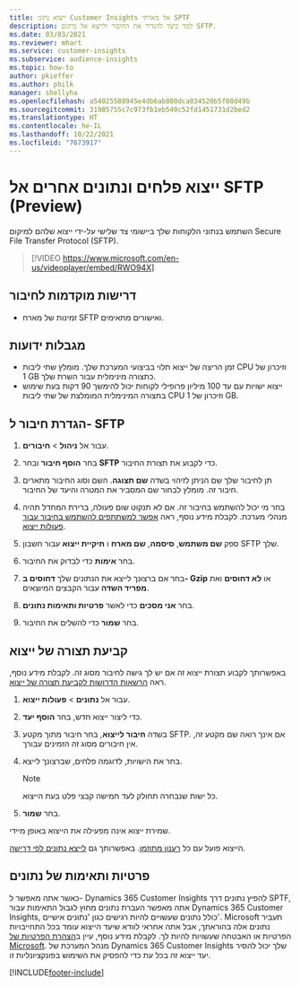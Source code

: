 ```yaml
---
title: ייצוא נתוני Customer Insights אל מארחי SPTF
description: למד כיצד להגדיר את החיבור ולייצא אל מיקום SFTP.
ms.date: 03/03/2021
ms.reviewer: mhart
ms.service: customer-insights
ms.subservice: audience-insights
ms.topic: how-to
author: pkieffer
ms.author: philk
manager: shellyha
ms.openlocfilehash: a54025588945e4db6ab800dca034520b5f08d49b
ms.sourcegitcommit: 31985755c7c973fb1eb540c52fd1451731d2bed2
ms.translationtype: HT
ms.contentlocale: he-IL
ms.lasthandoff: 10/22/2021
ms.locfileid: "7673917"
---
```

# <a name="export-segments-and-other-data-to-sftp-preview"></a>ייצוא פלחים ונתונים אחרים אל SFTP‏ (Preview)

השתמש בנתוני הלקוחות שלך ביישומי צד שלישי על-ידי ייצוא שלהם למיקום Secure File Transfer Protocol‏ (SFTP).

> [!VIDEO https://www.microsoft.com/en-us/videoplayer/embed/RWO94X]

## <a name="prerequisites-for-connection"></a>דרישות מוקדמות לחיבור

- זמינות של מארח SFTP ואישורים מתאימים.

## <a name="known-limitations"></a>מגבלות ידועות

- זמן הריצה של ייצוא תלוי בביצועי המערכת שלך. מומלץ שתי ליבות CPU וזיכרון של 1‎ GB כתצורה מינימלית עבור השרת שלך. 
- ייצוא ישויות עם עד 100 מיליון פרופילי לקוחות יכול להימשך 90 דקות בעת שימוש בתצורה המינימלית המומלצת של שתי ליבות CPU וזיכרון של 1‎ GB. 

## <a name="set-up-connection-to-sftp"></a>הגדרת חיבור ל- SFTP

1. עבור אל **ניהול** > **חיבורים**.

1. בחר **הוסף חיבור** ובחר **SFTP** כדי לקבוע את תצורת החיבור.

1. תן לחיבור שלך שם הניתן לזיהוי בשדה **שם תצוגה**. השם וסוג החיבור מתארים חיבור זה. מומלץ לבחור שם המסביר את המטרה והיעד של החיבור.

1. בחר מי יכול להשתמש בחיבור זה. אם לא תנקוט שום פעולה, ברירת המחדל תהיה מנהלי מערכת. לקבלת מידע נוסף, ראה [אפשר למשתתפים להשתמש בחיבור עבור פעולות ייצוא](connections.md#allow-contributors-to-use-a-connection-for-exports).

1. ספק **שם משתמש**, **סיסמה**, **שם מארח** ו **תיקיית ייצוא** עבור חשבון SFTP שלך.

1. בחר **אימות** כדי לבדוק את החיבור.

1. בחר אם ברצונך לייצא את הנתונים שלך **דחוסים ב- Gzip** או **לא דחוסים** ואת **מפריד השדה** עבור הקבצים המיוצאים.

1. בחר **אני מסכים** כדי לאשר **פרטיות ותאימות נתונים**.

1. בחר **שמור** כדי להשלים את החיבור.

## <a name="configure-an-export"></a>קביעת תצורה של ייצוא

באפשרותך לקבוע תצורת ייצוא זה אם יש לך גישה לחיבור מסוג זה. לקבלת מידע נוסף, ראה [הרשאות הדרושות לקביעת תצורה של ייצוא](export-destinations.md#set-up-a-new-export).

1. עבור אל **נתונים** > **פעולות ייצוא**.

1. כדי ליצור ייצוא חדש, בחר **הוסף יעד**.

1. בשדה **חיבור לייצוא**, בחר חיבור מתוך מקטע SFTP. אם אינך רואה שם מקטע זה, אין חיבורים מסוג זה הזמינים עבורך.

1. בחר את הישויות, לדוגמה פלחים, שברצונך לייצא.

   > [!NOTE]
   > כל ישות שנבחרה תחולק לעד חמישה קבצי פלט בעת הייצוא. 

1. בחר **שמור**.

שמירת ייצוא אינה מפעילה את הייצוא באופן מיידי.

הייצוא פועל עם כל [רענון מתוזמן](system.md#schedule-tab). באפשרותך גם [לייצא נתונים לפי דרישה](export-destinations.md#run-exports-on-demand). 

## <a name="data-privacy-and-compliance"></a>פרטיות ותאימות של נתונים

כאשר אתה מאפשר ל- Dynamics 365 Customer Insights להפיץ נתונים דרך SPTF, אתה מאפשר העברת נתונים מחוץ לגבול התאימות עבור Dynamics 365 Customer Insights, כולל נתונים שעשויים להיות רגישים כגון 'נתונים אישיים'. Microsoft תעביר נתונים אלה בהוראתך, אבל אתה אחראי לוודא שיעד הייצוא עומד בכל התחייבויות הפרטיות או האבטחה שעשויות להיות לך. לקבלת מידע נוסף, עיין ב[הצהרת הפרטיות של Microsoft](https://go.microsoft.com/fwlink/?linkid=396732).
מנהל המערכת של Dynamics 365 Customer Insights שלך יכול להסיר יעד ייצוא זה בכל עת כדי להפסיק את השימוש בפונקציונליות זו.

[!INCLUDE[footer-include](../includes/footer-banner.md)]
